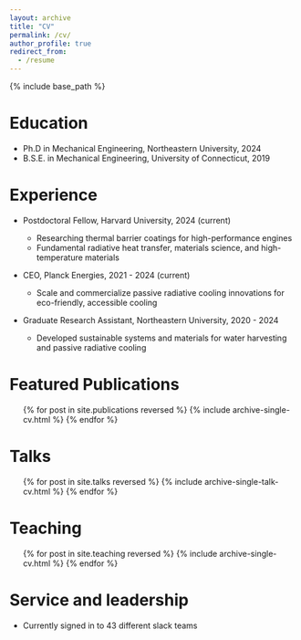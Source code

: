 ```yaml
---
layout: archive
title: "CV"
permalink: /cv/
author_profile: true
redirect_from:
  - /resume
---
```


{% include base_path %}

Education
======
* Ph.D in Mechanical Engineering, Northeastern University, 2024
* B.S.E. in Mechanical Engineering, University of Connecticut, 2019

Experience
======
* Postdoctoral Fellow, Harvard University, 2024 (current)
  * Researching thermal barrier coatings for high-performance engines
  * Fundamental radiative heat transfer, materials science, and high-temperature materials
 
* CEO, Planck Energies, 2021 - 2024 (current)
  * Scale and commercialize passive radiative cooling innovations for eco-friendly, accessible cooling

* Graduate Research Assistant, Northeastern University, 2020 - 2024
  * Developed sustainable systems and materials for water harvesting and passive radiative cooling

  
Featured Publications
======
  <ul>{% for post in site.publications reversed %}
    {% include archive-single-cv.html %}
  {% endfor %}</ul>
  
Talks
======
  <ul>{% for post in site.talks reversed %}
    {% include archive-single-talk-cv.html  %}
  {% endfor %}</ul>
  
Teaching
======
  <ul>{% for post in site.teaching reversed %}
    {% include archive-single-cv.html %}
  {% endfor %}</ul>
  
Service and leadership
======
* Currently signed in to 43 different slack teams
